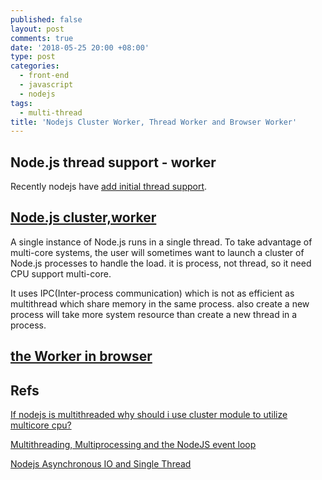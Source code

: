 ```yaml
---
published: false
layout: post
comments: true
date: '2018-05-25 20:00 +08:00'
type: post
categories:
  - front-end
  - javascript
  - nodejs
tags:
  - multi-thread
title: 'Nodejs Cluster Worker, Thread Worker and Browser Worker'
---
```

## Node.js thread support - worker
Recently nodejs have [add initial thread support](https://github.com/nodejs/node/pull/20876).

## [Node.js cluster,worker](https://nodejs.org/api/cluster.html)
A single instance of Node.js runs in a single thread. To take advantage of multi-core systems, the user will sometimes want to launch a cluster of Node.js processes to handle the load. it is process, not thread, so it  need CPU support multi-core.

It uses IPC(Inter-process communication) which is not as efficient as multithread which share memory in the same process. also create a new process will take more system resource than create a new thread in a process.

## [the Worker in browser](https://developer.mozilla.org/en-US/docs/Web/API/Web_Workers_API/Using_web_workers)



## Refs
[If nodejs is multithreaded why should i use cluster module to utilize multicore cpu?](https://stackoverflow.com/questions/11919907/if-nodejs-is-multithreaded-why-should-i-use-cluster-module-to-utilize-multicore)

[Multithreading, Multiprocessing and the NodeJS event loop](https://medium.com/@stevennatera/multithreading-multiprocessing-and-the-nodejs-event-loop-5b2929bd450b)

[Nodejs Asynchronous IO and Single Thread](/nodejs/2017/12/31/nodejs-asynchronous-io-and-single-thread/)


